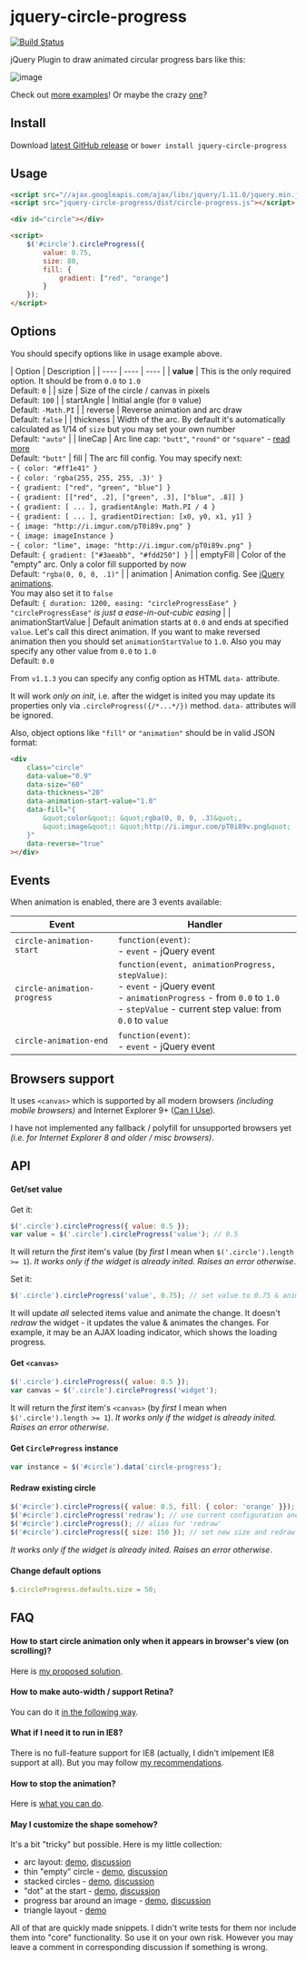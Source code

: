 jquery-circle-progress
======================
[![Build Status](https://travis-ci.org/kottenator/jquery-circle-progress.svg?branch=master)](https://travis-ci.org/kottenator/jquery-circle-progress)

jQuery Plugin to draw animated circular progress bars like this:

![image](http://i.imgur.com/zV5VUQG.png)

Check out [more examples](http://kottenator.github.io/jquery-circle-progress/)! Or maybe the crazy [one](http://jsbin.com/vatuza/1/)?

Install
-------
Download [latest GitHub release](https://github.com/kottenator/jquery-circle-progress/releases)
or `bower install jquery-circle-progress`

Usage
-----
```html
<script src="//ajax.googleapis.com/ajax/libs/jquery/1.11.0/jquery.min.js"></script>
<script src="jquery-circle-progress/dist/circle-progress.js"></script>

<div id="circle"></div>

<script>
    $('#circle').circleProgress({
        value: 0.75,
        size: 80,
        fill: {
            gradient: ["red", "orange"]
        }
    });
</script>
```

Options
-------
You should specify options like in usage example above.

| Option  | Description |
| ---- | ---- | ---- |
| **value** | This is the only required option. It should be from `0.0` to `1.0` <br> Default: `0` |
| size | Size of the circle / canvas in pixels <br> Default: `100` |
| startAngle | Initial angle (for `0` value) <br> Default: `-Math.PI` |
| reverse | Reverse animation and arc draw<br> Default: `false` |
| thickness | Width of the arc. By default it's automatically calculated as 1/14 of `size` but you may set your own number <br> Default: `"auto"` |
| lineCap | Arc line cap: `"butt"`, `"round"` or `"square"` - [read more](https://developer.mozilla.org/en-US/docs/Web/API/CanvasRenderingContext2D.lineCap) <br> Default: `"butt"`
| fill | The arc fill config. You may specify next:  <br>- `{ color: "#ff1e41" }` <br>- `{ color: 'rgba(255, 255, 255, .3)' }` <br>- `{ gradient: ["red", "green", "blue"] }` <br>- `{ gradient: [["red", .2], ["green", .3], ["blue", .8]] }` <br>- `{ gradient: [ ... ], gradientAngle: Math.PI / 4 }` <br>- `{ gradient: [ ... ], gradientDirection: [x0, y0, x1, y1] }` <br>- `{ image: "http://i.imgur.com/pT0i89v.png" }`<br>- `{ image: imageInstance }`<br>- `{ color: "lime", image: "http://i.imgur.com/pT0i89v.png" }` <br> Default: `{ gradient: ["#3aeabb", "#fdd250"] }` |
| emptyFill | Color of the "empty" arc. Only a color fill supported by now <br> Default: `"rgba(0, 0, 0, .1)"` |
| animation | Animation config. See [jQuery animations](http://api.jquery.com/animate/). <br> You may also set it to `false` <br> Default: `{ duration: 1200, easing: "circleProgressEase" }`  <br> `"circleProgressEase"` *is just a ease-in-out-cubic easing* |
| animationStartValue | Default animation starts at `0.0` and ends at specified `value`. Let's call this direct animation. If you want to make reversed animation then you should set `animationStartValue` to `1.0`. Also you may specify any other value from `0.0` to `1.0` <br> Default: `0.0`

From `v1.1.3` you can specify any config option as HTML `data-` attribute. 

It will work *only on init*, i.e. after the widget is inited you may update its properties only via `.circleProgress({/*...*/})` method. `data-` attributes will be ignored. 

Also, object options like `"fill"` or `"animation"` should be in valid JSON format:

```html
<div
    class="circle"
    data-value="0.9"
    data-size="60"
    data-thickness="20"
    data-animation-start-value="1.0"
    data-fill="{
        &quot;color&quot;: &quot;rgba(0, 0, 0, .3)&quot;,
        &quot;image&quot;: &quot;http://i.imgur.com/pT0i89v.png&quot;
    }"
    data-reverse="true"
></div>
```

Events
------
When animation is enabled, there are 3 events available:

| Event | Handler |
| ---- | ---- |
| `circle-animation-start` | `function(event)`: <br>- `event` - jQuery event |
| `circle-animation-progress` | `function(event, animationProgress, stepValue)`: <br>- `event` - jQuery event <br>- `animationProgress` - from `0.0` to `1.0` <br>- `stepValue` - current step value: from `0.0` to `value` |
| `circle-animation-end` | `function(event)`: <br>- `event` - jQuery event |

Browsers support
----------------
It uses `<canvas>` which is supported by all modern browsers *(including mobile browsers)*
and Internet Explorer 9+ ([Can I Use](http://caniuse.com/#search=canvas)).

I have not implemented any fallback / polyfill for unsupported browsers yet
*(i.e. for Internet Explorer 8 and older / misc browsers)*.

API
---

#### Get/set value

Get it:
```js
$('.circle').circleProgress({ value: 0.5 });
var value = $('.circle').circleProgress('value'); // 0.5
```

It will return the *first* item's value (by *first* I mean when `$('.circle').length >= 1`).
*It works only if the widget is already inited. Raises an error otherwise*.

Set it:
```js
$('.circle').circleProgress('value', 0.75); // set value to 0.75 & animate the change 
```

It will update *all* selected items value and animate the change. 
It doesn't *redraw* the widget - it updates the value & animates the changes.
For example, it may be an AJAX loading indicator, which shows the loading progress.

#### Get `<canvas>`

```js
$('.circle').circleProgress({ value: 0.5 });
var canvas = $('.circle').circleProgress('widget');
```

It will return the *first* item's `<canvas>` (by *first* I mean when `$('.circle').length >= 1`).
*It works only if the widget is already inited. Raises an error otherwise*.

#### Get `CircleProgress` instance
```js
var instance = $('#circle').data('circle-progress');
```

#### Redraw existing circle
```js
$('#circle').circleProgress({ value: 0.5, fill: { color: 'orange' }});
$('#circle').circleProgress('redraw'); // use current configuration and redraw
$('#circle').circleProgress(); // alias for 'redraw'
$('#circle').circleProgress({ size: 150 }); // set new size and redraw
```

*It works only if the widget is already inited. Raises an error otherwise*.

#### Change default options
```js
$.circleProgress.defaults.size = 50;
```

FAQ
---

#### How to start circle animation only when it appears in browser's view (on scrolling)?

Here is [my proposed solution](https://github.com/kottenator/jquery-circle-progress/issues/8).

#### How to make auto-width / support Retina?

You can do it [in the following way](https://github.com/kottenator/jquery-circle-progress/issues/17).

#### What if I need it to run in IE8?

There is no full-feature support for IE8 (actually, I didn't imlpement IE8 support at all). But you may follow [my recommendations](https://github.com/kottenator/jquery-circle-progress/issues/35).

#### How to stop the animation?

Here is [what you can do](https://github.com/kottenator/jquery-circle-progress/issues/37).

#### May I customize the shape somehow?

It's a bit "tricky" but possible. Here is my little collection:
- arc layout: [demo](http://jsbin.com/gijeba/3/edit?html,js,output), [discussion](https://github.com/kottenator/jquery-circle-progress/issues/27)
- thin "empty" circle - [demo](http://output.jsbin.com/jeranu/1/), [discussion](https://github.com/kottenator/jquery-circle-progress/issues/24)
- stacked circles - [demo](http://output.jsbin.com/zepabe/2/), [discussion](https://github.com/kottenator/jquery-circle-progress/issues/22)
- "dot" at the start - [demo](http://output.jsbin.com/bivowi/3), [discussion](https://github.com/kottenator/jquery-circle-progress/issues/21)
- progress bar around an image - [demo](http://output.jsbin.com/pofobe/2/), [discussion](https://github.com/kottenator/jquery-circle-progress/issues/18)
- triangle layout - [demo](http://output.jsbin.com/vatuza/1/)

All of that are quickly made snippets. I didn't write tests for them nor include them into "core" functionality. So use it on your own risk. However you may leave a comment in corresponding discussion if something is wrong.
